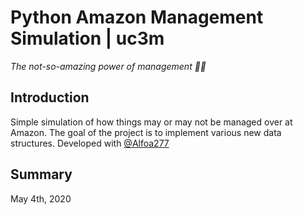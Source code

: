 # Python Amazon Management Simulation | uc3m

*The not-so-amazing power of management 😮‍💨*

## Introduction

Simple simulation of how things may or may not be managed over at Amazon. The goal of the project is to implement various new data structures. Developed with [@Alfoa277](https://github.com/Alfoa277)

## Summary

May 4th, 2020
